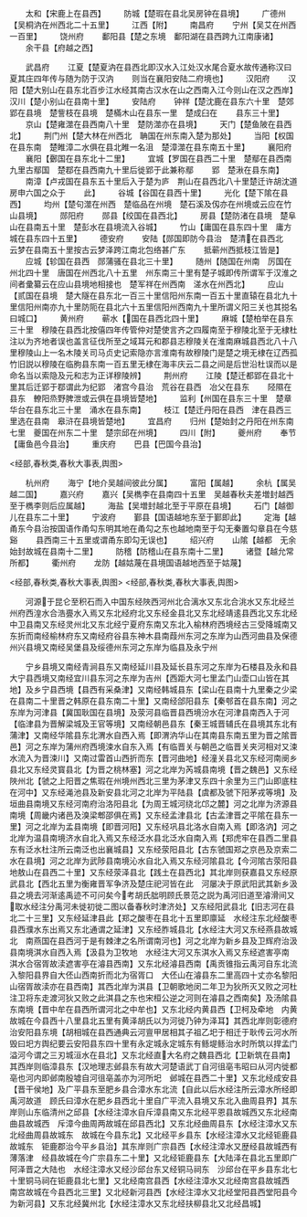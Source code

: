<!-- { "loadSidebar": true } -->
　　太和【宋鹿上在县西】
　　防城【楚瑕在县北吴房钟在县境】
　　广德州【吴桐汭在州西北二十五里】
　　江西【附】
　　南昌府
　　宁州【吴艾在州西一百里】
　　饶州府
　　鄱阳县【楚之东境　鄱阳湖在县西跨九江南康诸】
　　余干县【府越之西】




















　　武昌府
　　江夏【楚夏汭在县西北即汉水入江处汉水尾合夏水故传通称汉曰夏其庄四年传与随为防于汉汭
　　则当在襄阳安陆二府境也】
　　汉阳府
　　汉阳【楚大别山在县东北百步江水经其南古汉水在山之西南入江今则山在汉之西岸】汉川【楚小别山在县南十里】
　　安陆府
　　钟祥【楚沈鹿在县东六十里　楚郊郢在县境　楚訾枝在县境　楚樠木山在县东一里　楚成臼在
　　县东三十里】
　　京山【楚雍澨在县西南八十里　楚防澨亦在县境】
　　天门【楚鱼陂在县西北】
　　荆门州【楚大林在州西北　聃国在州东南入楚为那处】
　　当阳【权国在县东南　楚睢漳二水俱在县北睢一名沮　楚漳澨在县东南五十里】
　　襄阳府
　　襄阳【鄾国在县东北十二里】
　　宜城【罗国在县西二十里　楚鄢在县西南九里古鄢国　楚鄀在县西南九十里后徙郢于此兼称鄢
　　郢　楚湫在县东南】
　　南漳【卢戎国在县东五十里后入于楚为庐　荆山在县西北八十里楚迁许胡沈道房申六国之众于
　　此】
　　谷城【谷国在县西十里】
　　光化【楚下隂在县西】
　　均州【楚句澨在州西　楚临品在州境　楚石溪及仭亦在州境或云应在竹山县境】
　　郧阳府
　　郧县【绞国在县西北】
　　房县【楚防渚在县境　楚阜山在县南五十里　楚彭水在县境流入谷城】
　　竹山【庸国在县东四十里　庸方城在县东四十五里】
　　德安府
　　安陆【郧国即防今县治　楚清在县西北　云梦在县南五十里按古云梦泽跨江南北包络甚广东
　　抵蕲州西抵枝江皆是】
　　应城【轸国在县西　郧蒲骚在县北三十里】
　　随州【随国在州南　厉国在州北四十里　唐国在州西北八十五里　州东南三十里有楚子城即传所谓军于汉淮之间者彚纂云在应山县境地相接也　楚军祥在州西南　溠水在州西北】
　　应山【贰国在县境　楚大隧在县东北一百三十里信阳州东南一百五十里直辕在县北九十里信阳州南亦九十里防阨在县北六十五里信阳州西南九十里所谓义阳三关也其搃名曰城口】
　　黄州府
　　蕲水【国在县西北四十里】
　　麻城【楚柏举在县东三十里　穆陵在县西北按僖四年传管仲对楚使言齐之四履南至于穆陵北至于无棣杜注以为齐地者误也盖言征伐所至之域耳元和郡县志穆陵关在淮南麻城县西北八十八里穆陵山上一名木陵关司马贞史记索隐亦言淮南有故穆陵门是楚之境无棣在辽西孤竹旧説以穆陵在临朐县东南一百五里无棣在海丰庆云二县之间是后世沿杜误而以是命名当以索隐及元和志为正详穆陵辨】
　　荆州府
　　江陵【楚迁都郢在县北十里其后迁郢于鄀谓此为纪郢　渚宫今县治　荒谷在县西　冶父在县东
　　陉隰在县东　轑阳烝野脾泄或云俱在县境皆楚地】
　　监利【州国在县东三十里　楚章华台在县东北三十里　涌水在县东南】
　　枝江【楚迁丹阳在县西　津在县西三里选在县南　皋浒在县境皆楚地】
　　宜昌府
　　归州【楚始封之丹阳在州东南七里　夔国在州东二十里　楚宗邱在州境】
　　四川【附】
　　夔州府
　　奉节【庸鱼邑今县治】
　　重庆府
　　巴县【巴国今县治】



<经部,春秋类,春秋大事表,舆图>








　　杭州府
　　海宁【地介吴越间彼此分属】
　　富阳【属越】
　　余杭【属吴越二国】
　　嘉兴府
　　嘉兴【吴檇李在县南四十五里　吴越春秋夫差増封越西至于檇李则后应属越】
　　海盐【吴増封越北至于平原在县境】
　　石门【越御儿在县东二十里】
　　宁波府
　　鄞县【国语越地东至于鄞即此】
　　定海【越甬东今县治按国语作甬勾东明其地在甬勾之东也越地南至于勾无秦置勾章县在今慈谿
　　县西南三十五里或谓甬东即勾无误也】
　　绍兴府
　　山隂【越都　无余始封故城在县南十二里】
　　防稽【防稽山在县东南十二里】
　　诸暨【越允常所都】
　　衢州府
　　龙防【越姑蔑在县境国语越地西至于姑蔑】






<经部,春秋类,春秋大事表,舆图>
<经部,春秋类,春秋大事表,舆图>









　　河源于昆仑至积石而入中国东经陜西河州北合漓水又东北合洮水又东北经兰州府西湟水合浩亹水入焉又东北经府北又东经金县北又东北经靖逺县西北又东北经中卫县南又东经灵州北又东北经宁夏府东南又东北入榆林府西境经古三受降城南又东折而南经榆林府东又南经府谷县东神木县南葭州东河之东岸为山西河曲县及保德州兴县境又南经吴堡县及绥德州东河之东岸为临县及永宁州

　　宁乡县境又南经青涧县东又南经延川县及延长县东河之东岸为石楼县及永和县大宁县西境又南经宜川县东河之东岸为吉州【西距大河七里孟门山壶口山皆在其地】及乡宁县西境【县西有采桑津】又南经韩城县东【梁山在县南十九里秦之少梁在县南二十里晋之韩原在县东南二十里】又南经郃阳县东【秦郀首在县东南】河之东岸为河津县【冀国耿国在县境】及荥河县临晋县西境汾水在河津县南西入于河【临津县为晋解梁城及王官等境】又南经朝邑县东【秦王城晋辅氏在县境其东北有蒲津】又南经华隂县东北渭水自西入焉【即渭汭华山在其南县东南五里为晋之隂晋邑】河之东岸为蒲州府西境涑水自东入焉【有临晋关与朝邑之临晋关夹河相对又涑水流入为晋涑川】又南过雷首山西折而东【晋河曲地】经潼关县北又东经河南阌乡县北又东经灵寳县北【为晋之桃林塞】河之北岸为芮城县南境【晋之魏邑】又东经陜州北【虢之上阳晋之焦瑕在州境州西北三里为茅津又东四十余里为三门山即底柱在河中】又东经渑池县及新安县北河之北岸为平陆县【虞都及虢下阳茅戎等境】及垣曲县南境又东经河南府治洛阳县北【为周王城河绕北邙之麓】河之北岸为济源县南境【周畿内诸邑及溴梁郫邵俱在焉】又东经孟津县北【古孟津晋之平隂在县东一里】河之北岸为孟县南境【即晋河阳】又东经巩县北洛水自南入焉【即洛汭】河之北岸为温县南境济水自北入焉又东经泛水县北泛水自南入焉【郑虎牢在县西二里县东有泛水杜注所云南泛也出襄城县】又东经荥阳县北【古东虢国郑之京邑及京索二水在县境】河之北岸为武陟县南境沁水自北入焉又东经河隂县北【今河隂古荥阳县地敖山在县西二十里】又东经荥泽县北【践土在县西北】其北岸则获嘉县又东经原武县北【西北五里为衡雍晋军争济及楚庄祀河皆在此　河屡决于原武阳武其新乡汲县之境去河渐逺禹迹不可问矣今考胡氏朏明顾氏景范之説为禹河旧道至濬滑间又取水经注分禹河未徙初徙二图以备春秋时津济处】又东经阳武县北【旧志河在县北二十三里】又东经延津县此【郑之酸枣在县北十五里即廪延　水经注东北经酸枣县西濮水东出焉又东北通谓之延津】又东经胙城县北【水经注大河又东经燕县故城北　南燕国在县西河于是有棘津之名所谓南河也】河之北岸为新乡县及卫辉府治汲县南境淇水自西入焉【汲县为卫牧地　水经注大河又东淇水入焉又东经遮害亭南　淇水合宿胥故渎遮害亭在濬县西南】又东北经濬县西南【禹贡锥指云禹河自东北流入黎阳县界自大伾山西南折而北为宿胥口　大伾山在濬县东二里高四十丈亦名黎阳山宿胥故渎亦在县西南】其西北岸为淇县【卫朝歌地闵二年卫为狄所灭又败之河杜注卫将东走渡河狄又败之此淇县之东也宋桓公逆之河则在濬县之西南矣】及汤隂县东南境【晋中牟在县西所谓河北之中牟也】又东北经内黄县西【卫柯及牵地　内黄故城在今县西十八里县北五里有黄泽胡氏以为河徙乃钟为泽耳】其西北岸则彰德府治安阳县东境【胡相城在县西通典云河亶甲居相其子祖乙圯于相迁于耿传云河水所毁曰圯方舆纪要云安阳县东四十里有永定城永定城东有鲧堤鲧治水时所筑以捍孟门溢河今谓之三刃城洹水在县北】又东北经直大名府之魏县西北【卫新筑在县南】其西岸则临漳县东【汉地理志邺县东有故大河楚语武丁自河徂亳韦昭曰从河内徙都亳也河内即邺南殷墟自河徂亳盖亦为河所圯　邺城在县西二十里】又东北经成安县【晋干侯地】及广平县东至肥乡县合漳水东北流【自此以后水经注所云漳水所经即禹河故道　顾氏曰漳水在肥乡县西北十里自广平流入县境又东北入曲周县界】其东岸则山东临清州之邱县【水经注漳水自斥漳县南又东北经平恩县故城西又东北经南曲县故城西　斥漳今曲周两故城在邱县西北】又东北经曲周县东【水经注漳水又东北经曲周县故城东　故城在今县东北】又北经平乡县东【水经注漳水又北经钜鹿县故城东　钜鹿郡治今平乡县治】其东岸则广宗县西【水经注漳水又歴经县故城西有薄落津　经县故城在今广宗县东二十里】又北经钜鹿县东【大陆泽在县北五里即广阿泽晋之大陆也　水经注漳水又经沙邱台东又经铜马祠东　沙邱台在平乡县东北七十里铜马祠在钜鹿县北七里】又北经南宫县西【水经注漳水又北经南宫县故城西　南宫故城在今县西北三里】又北经新河县西【水经注漳水又北经堂阳县西堂阳县今为新河县】又东北经冀州北【水经注漳水又东北经扶柳县北又北经昌城】
